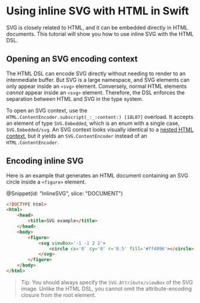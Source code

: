 # Using inline SVG with HTML in Swift

SVG is closely related to HTML, and it can be embedded directly in HTML documents. This tutorial
will show you how to use inline SVG with the HTML DSL.

## Opening an SVG encoding context

The HTML DSL can encode SVG directly without needing to render to an intermediate buffer. But
SVG is a large namespace, and SVG elements can only appear inside an `<svg>` element.
Conversely, normal HTML elements *cannot* appear inside an `<svg>` element. Therefore, the DSL
enforces the separation between HTML and SVG in the type system.

To open an SVG context, use the ``HTML.ContentEncoder.subscript(_:_:content:) [18L07]``
overload. It accepts an element of type ``SVG.Embedded``, which is an enum with a single case,
``SVG.Embedded/svg``. An SVG context looks visually identical to a
[nested HTML context](doc:Getting-started), but it yields an ``SVG.ContentEncoder`` instead of
an ``HTML.ContentEncoder``.


## Encoding inline SVG

Here is an example that generates an HTML document containing an SVG circle inside a `<figure>`
element.

@Snippet(id: "InlineSVG", slice: "DOCUMENT")

```html
<!DOCTYPE html>
<html>
    <head>
        <title>SVG example</title>
    </head>
    <body>
        <figure>
            <svg viewBox='-1 -1 2 2'>
                <circle cx='0' cy='0' r='0.5' fill='#ff4096'></circle>
            </svg>
        </figure>
    </body>
</html>
```

>   Tip:
>   You should always specify the ``SVG.Attribute/viewBox`` of the SVG image. Unlike the HTML
>   DSL, you cannot omit the attribute-encoding closure from the root element.
